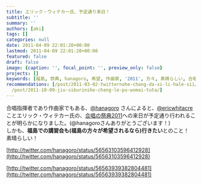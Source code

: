 ```yaml
---
title: エリック・ウィテカー氏、予定通り来日！
subtitle: ''
summary: ''
authors: [aki]
tags: []
categories: null
date: 2011-04-09 22:01:28+00:00
lastmod: 2011-04-09 22:01:28+00:00
featured: false
draft: false
image: {caption: '', focal_point: '', preview_only: false}
projects: []
keywords: [福島, 祭典, hanagoro, 希望, 作曲家, '2011', 方々, 素晴らしい, 合唱, こと]
recommendations: [/post/2011-03-02-twitternohe-chang-da-xi-li-hale-sii/, /post/2011-04-06-eric-whitacrenoteddenojiang-yan-gagong-kai/,
  /post/2011-10-09-jiu-siburinihe-chang-le-pu-womai-tuta/]
---
```

合唱指揮者であり作曲家でもある、[@hanagoro](http://twitter.com/hanagoro) さんによると、[@ericwhitacre](http://twitter.com/ericwhitacre) ことエリック・ウィテカー氏の、[合唱の祭典2011](https://www.google.com/calendar/b/0/render?eid=cHBocDdpdGRsMHNhZzZoM280aXRvNDdiZGsgYWNhcHBlbGxhLmV2ZW50QG0&gsessionid=OK&sf=true&output=xml)への来日が予定通り行われることが明らかになりました。(@hanagoroさんありがとうございます！)  
しかも、**福島での講習会も(福島の方々が希望されるなら)行きたい**とのこと！  
素晴らしい！

[http://twitter.com/hanagoro/status/56563103596412928](http://twitter.com/hanagoro/status/56563103596412928)

[http://twitter.com/hanagoro/status/56563939382804481](http://twitter.com/hanagoro/status/56563939382804481)


